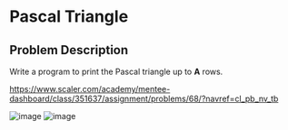# Pascal Triangle

## Problem Description

Write a program to print the Pascal triangle up to **A** rows.

<https://www.scaler.com/academy/mentee-dashboard/class/351637/assignment/problems/68/?navref=cl_pb_nv_tb> 

![image](https://github.com/user-attachments/assets/d7900b6e-d394-4578-bc3e-ee1d9f24efe3)
![image](https://github.com/user-attachments/assets/2f5c6392-b326-4749-9f4c-c494ab5e6358)

